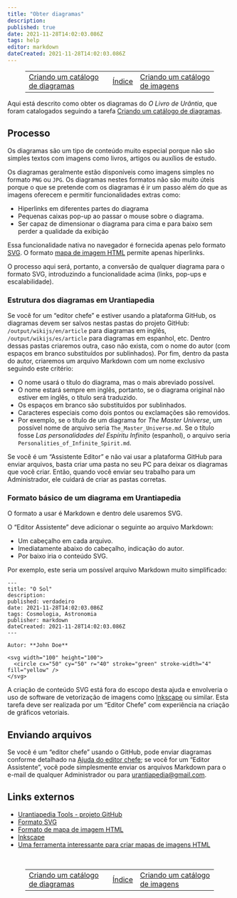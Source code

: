 ```yaml
---
title: "Obter diagramas"
description: 
published: true
date: 2021-11-28T14:02:03.086Z
tags: help
editor: markdown
dateCreated: 2021-11-28T14:02:03.086Z
---
```


<figure class="table chapter-navigator">
  <table>
    <tbody>
      <tr>
        <td><a href="/pt/help/github_diagrams_catalog">Criando um catálogo de diagramas</a></td>
        <td><a href="/pt/help">Índice</a></td>
        <td><a href="/pt/help/github_images_catalog">Criando um catálogo de imagens</a></td>
      </tr>
    </tbody>
  </table>
</figure>

Aqui está descrito como obter os diagramas do _O Livro de Urântia_, que foram catalogados seguindo a tarefa [Criando um catálogo de diagramas](/pt/help/github_diagrams_catalog).

## Processo

Os diagramas são um tipo de conteúdo muito especial porque não são simples textos com imagens como livros, artigos ou auxílios de estudo.

Os diagramas geralmente estão disponíveis como imagens simples no formato `PNG` ou `JPG`. Os diagramas nestes formatos não são muito úteis porque o que se pretende com os diagramas é ir um passo além do que as imagens oferecem e permitir funcionalidades extras como:
- Hiperlinks em diferentes partes do diagrama
- Pequenas caixas pop-up ao passar o mouse sobre o diagrama.
- Ser capaz de dimensionar o diagrama para cima e para baixo sem perder a qualidade da exibição

Essa funcionalidade nativa no navegador é fornecida apenas pelo formato [SVG](https://www.w3schools.com/graphics/svg_inhtml.asp). O formato [mapa de imagem HTML](https://www.w3schools.com/html/html_images_imagemap.asp) permite apenas hiperlinks.

O processo aqui será, portanto, a conversão de qualquer diagrama para o formato SVG, introduzindo a funcionalidade acima (links, pop-ups e escalabilidade).

### Estrutura dos diagramas em Urantiapedia

Se você for um “editor chefe” e estiver usando a plataforma GitHub, os diagramas devem ser salvos nestas pastas do projeto GitHub: `/output/wikijs/en/article` para diagramas em inglês, `/output/wikijs/es/article` para diagramas em espanhol, etc. Dentro dessas pastas criaremos outra, caso não exista, com o nome do autor (com espaços em branco substituídos por sublinhados). Por fim, dentro da pasta do autor, criaremos um arquivo Markdown com um nome exclusivo seguindo este critério:
  - O nome usará o título do diagrama, mas o mais abreviado possível.
  - O nome estará sempre em inglês, portanto, se o diagrama original não estiver em inglês, o título será traduzido.
  - Os espaços em branco são substituídos por sublinhados.
  - Caracteres especiais como dois pontos ou exclamações são removidos.
  - Por exemplo, se o título de um diagrama for *The Master Universe*, um possível nome de arquivo seria `The_Master_Universe.md`. Se o título fosse *Las personalidades del Espíritu Infinito* (espanhol), o arquivo seria `Personalities_of_Infinite_Spirit.md`.

Se você é um “Assistente Editor” e não vai usar a plataforma GitHub para enviar arquivos, basta criar uma pasta no seu PC para deixar os diagramas que você criar. Então, quando você enviar seu trabalho para um Administrador, ele cuidará de criar as pastas corretas.

### Formato básico de um diagrama em Urantiapedia

O formato a usar é Markdown e dentro dele usaremos SVG.

O “Editor Assistente” deve adicionar o seguinte ao arquivo Markdown:
- Um cabeçalho em cada arquivo.
- Imediatamente abaixo do cabeçalho, indicação do autor.
- Por baixo iria o conteúdo SVG.

Por exemplo, este seria um possível arquivo Markdown muito simplificado:

```
---
title: "O Sol"
description:
published: verdadeiro
date: 2021-11-28T14:02:03.086Z
tags: Cosmologia, Astronomia
publisher: markdown
dateCreated: 2021-11-28T14:02:03.086Z
---

Autor: **John Doe**

<svg width="100" height="100">
  <circle cx="50" cy="50" r="40" stroke="green" stroke-width="4" fill="yellow" />
</svg>
```

A criação de conteúdo SVG está fora do escopo desta ajuda e envolveria o uso de software de vetorização de imagens como [Inkscape](https://inkscape.org/en/) ou similar. Esta tarefa deve ser realizada por um “Editor Chefe” com experiência na criação de gráficos vetoriais.

## Enviando arquivos

Se você é um “editor chefe” usando o GitHub, pode enviar diagramas conforme detalhado na [Ajuda do editor chefe](/pt/help/github); se você for um “Editor Assistente”, você pode simplesmente enviar os arquivos Markdown para o e-mail de qualquer Administrador ou para urantiapedia@gmail.com.

## Links externos

- [Urantiapedia Tools - projeto GitHub](https://github.com/JanHerca/urantiapedia)
- [Formato SVG](https://www.w3schools.com/graphics/svg_inhtml.asp)
- [Formato de mapa de imagem HTML](https://www.w3schools.com/html/html_images_imagemap.asp)
- [Inkscape](https://inkscape.org/en/)
- [Uma ferramenta interessante para criar mapas de imagens HTML](http://summerstyle.github.io/summer/)

<br>

<figure class="table chapter-navigator">
  <table>
    <tbody>
      <tr>
        <td><a href="/pt/help/github_diagrams_catalog">Criando um catálogo de diagramas</a></td>
        <td><a href="/pt/help">Índice</a></td>
        <td><a href="/pt/help/github_images_catalog">Criando um catálogo de imagens</a></td>
      </tr>
    </tbody>
  </table>
</figure>